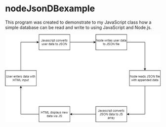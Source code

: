 # nodeJsonDBexample
This program was created to demonstrate to my JavaScript class how a simple database can be read and write to using JavaScript and Node.js.


![alt-text](https://github.com/austinrtn/nodeJsonDBexample/blob/master/Diagram.png)
